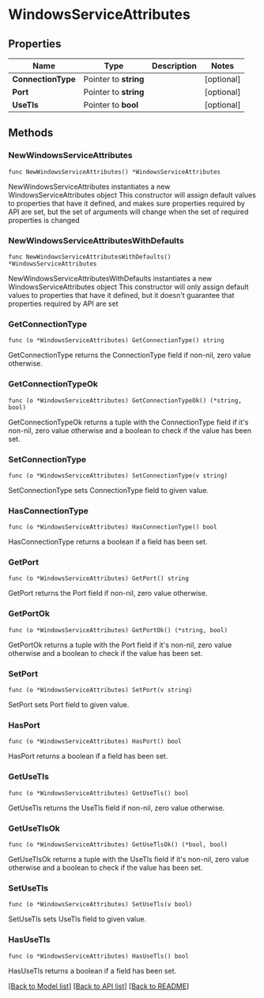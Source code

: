 # WindowsServiceAttributes

## Properties

Name | Type | Description | Notes
------------ | ------------- | ------------- | -------------
**ConnectionType** | Pointer to **string** |  | [optional] 
**Port** | Pointer to **string** |  | [optional] 
**UseTls** | Pointer to **bool** |  | [optional] 

## Methods

### NewWindowsServiceAttributes

`func NewWindowsServiceAttributes() *WindowsServiceAttributes`

NewWindowsServiceAttributes instantiates a new WindowsServiceAttributes object
This constructor will assign default values to properties that have it defined,
and makes sure properties required by API are set, but the set of arguments
will change when the set of required properties is changed

### NewWindowsServiceAttributesWithDefaults

`func NewWindowsServiceAttributesWithDefaults() *WindowsServiceAttributes`

NewWindowsServiceAttributesWithDefaults instantiates a new WindowsServiceAttributes object
This constructor will only assign default values to properties that have it defined,
but it doesn't guarantee that properties required by API are set

### GetConnectionType

`func (o *WindowsServiceAttributes) GetConnectionType() string`

GetConnectionType returns the ConnectionType field if non-nil, zero value otherwise.

### GetConnectionTypeOk

`func (o *WindowsServiceAttributes) GetConnectionTypeOk() (*string, bool)`

GetConnectionTypeOk returns a tuple with the ConnectionType field if it's non-nil, zero value otherwise
and a boolean to check if the value has been set.

### SetConnectionType

`func (o *WindowsServiceAttributes) SetConnectionType(v string)`

SetConnectionType sets ConnectionType field to given value.

### HasConnectionType

`func (o *WindowsServiceAttributes) HasConnectionType() bool`

HasConnectionType returns a boolean if a field has been set.

### GetPort

`func (o *WindowsServiceAttributes) GetPort() string`

GetPort returns the Port field if non-nil, zero value otherwise.

### GetPortOk

`func (o *WindowsServiceAttributes) GetPortOk() (*string, bool)`

GetPortOk returns a tuple with the Port field if it's non-nil, zero value otherwise
and a boolean to check if the value has been set.

### SetPort

`func (o *WindowsServiceAttributes) SetPort(v string)`

SetPort sets Port field to given value.

### HasPort

`func (o *WindowsServiceAttributes) HasPort() bool`

HasPort returns a boolean if a field has been set.

### GetUseTls

`func (o *WindowsServiceAttributes) GetUseTls() bool`

GetUseTls returns the UseTls field if non-nil, zero value otherwise.

### GetUseTlsOk

`func (o *WindowsServiceAttributes) GetUseTlsOk() (*bool, bool)`

GetUseTlsOk returns a tuple with the UseTls field if it's non-nil, zero value otherwise
and a boolean to check if the value has been set.

### SetUseTls

`func (o *WindowsServiceAttributes) SetUseTls(v bool)`

SetUseTls sets UseTls field to given value.

### HasUseTls

`func (o *WindowsServiceAttributes) HasUseTls() bool`

HasUseTls returns a boolean if a field has been set.


[[Back to Model list]](../README.md#documentation-for-models) [[Back to API list]](../README.md#documentation-for-api-endpoints) [[Back to README]](../README.md)


